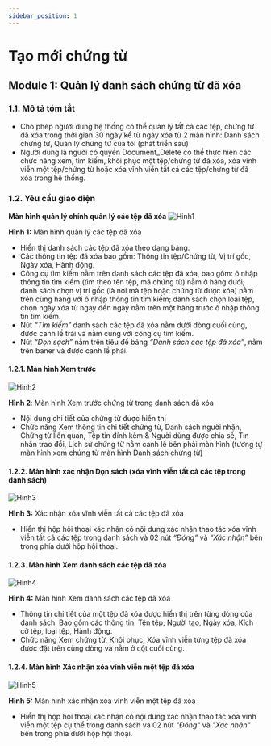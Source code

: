 ```yaml
---
sidebar_position: 1
---
```


# Tạo mới chứng từ

## Module 1: Quản lý danh sách chứng từ đã xóa
### **1.1. Mô tả tóm tắt**
* Cho phép người dùng hệ thống có thể quản lý tất cả các tệp, chứng từ đã xóa trong thời gian 30 ngày kể từ ngày xóa từ 2 màn hình: Danh sách chứng từ, Quản lý chứng từ của tôi (phát triển sau) 
* Người dùng là người có quyền Document_Delete có thể thực hiện các chức năng xem, tìm kiếm, khôi phục một tệp/chứng từ đã xóa, xóa vĩnh viễn một tệp/chứng từ hoặc xóa vĩnh viễn tất cả các tệp/chứng từ đã xóa trong hệ thống.
### **1.2. Yêu cầu giao diện**
**Màn hình quản lý chính quản lý các tệp đã xóa**
![Hinh1](./../Huongdansudung/image/Aspose.Words.85c484d6-cbe2-464d-aa30-6c15a9007e31.001.png)

**Hình 1:** Màn hình quản lý các tệp đã xóa

* Hiển thị danh sách các tệp đã xóa theo dạng bảng.
* Các thông tin tệp đã xóa bao gồm: Thông tin tệp/Chứng từ, Vị trí gốc, Ngày xóa, Hành động.
* Công cụ tìm kiếm nằm trên danh sách các tệp đã xóa, bao gồm: ô nhập thông tin tìm kiếm (tìm theo tên tệp, mã chứng từ) nằm ở hàng dưới; danh sách chọn vị trí gốc (là nơi mà tệp hoặc chứng từ được xóa) nằm trên cùng hàng với ô nhập thông tin tìm kiếm; danh sách chọn loại tệp, chọn ngày xóa từ ngày đến ngày nằm trên một hàng trước ô nhập thông tin tìm kiếm.
* Nút *“Tìm kiếm”* danh sách các tệp đã xóa nằm dưới dòng cuối cùng, được canh lề trái và nằm cùng với công cụ tìm kiếm.
* Nút *“Dọn sạch”* nằm trên tiêu đề bảng *“Danh sách các tệp đã xóa”*, nằm trên baner và được canh lề phải.
#### **1.2.1. Màn hình Xem trước**
![Hinh2](./../Huongdansudung/image/Aspose.Words.85c484d6-cbe2-464d-aa30-6c15a9007e31.002.png)


**Hình 2**: Màn hình Xem trước chứng từ trong danh sách đã xóa


* Nội dung chi tiết của chứng từ được hiển thị
* Chức năng Xem thông tin chi tiết chứng từ, Danh sách người nhận, Chứng từ liên quan, Tệp tin đính kèm & Người dùng được chia sẻ, Tin nhắn trao đổi, Lịch sử chứng từ nằm canh lề bên phải màn hình (tương tự màn hình xem chứng từ màn hình Danh sách chứng từ)
#### **1.2.2. Màn hình xác nhận Dọn sách (xóa vĩnh viễn tất cả các tệp trong danh sách)**
![Hinh3](./../Huongdansudung/image/Aspose.Words.85c484d6-cbe2-464d-aa30-6c15a9007e31.003.png)


**Hình 3:** Xác nhận xóa vĩnh viễn tất cả các tệp đã xóa

* Hiển thị hộp hội thoại xác nhận có nội dung xác nhận thao tác xóa vĩnh viễn tất cả các tệp trong danh sách và 02 nút *“Đóng”* và *“Xác nhận”* bên trong phía dưới hộp hội thoại.
#### **1.2.3. Màn hình Xem danh sách các tệp đã xóa** 
![Hinh4](./../Huongdansudung/image/Aspose.Words.85c484d6-cbe2-464d-aa30-6c15a9007e31.004.png)

**Hình 4:** Màn hình Xem danh sách các tệp đã xóa

* Thông tin chi tiết của một tệp đã xóa được hiển thị trên từng dòng của danh sách. Bao gồm các thông tin: Tên tệp, Người tạo, Ngày xóa, Kích cỡ tệp, loại tệp, Hành động.
* Chức năng Xem chứng từ, Khôi phục, Xóa vĩnh viễn từng tệp đã xóa được đặt trên cùng dòng và nằm ở cột cuối cùng.
#### **1.2.4. Màn hình Xác nhận xóa vĩnh viễn một tệp đã xóa**
![Hinh5](./../Huongdansudung/image/Aspose.Words.85c484d6-cbe2-464d-aa30-6c15a9007e31.005.png)

**Hình 5:** Màn hình xác nhận xóa vĩnh viễn một tệp đã xóa

* Hiển thị hộp hội thoại xác nhận có nội dung xác nhận thao tác xóa vĩnh viễn một tệp cụ thể trong danh sách và 02 nút *"Đóng"* và *"Xác nhận"* bên trong phía dưới hộp hội thoại.
